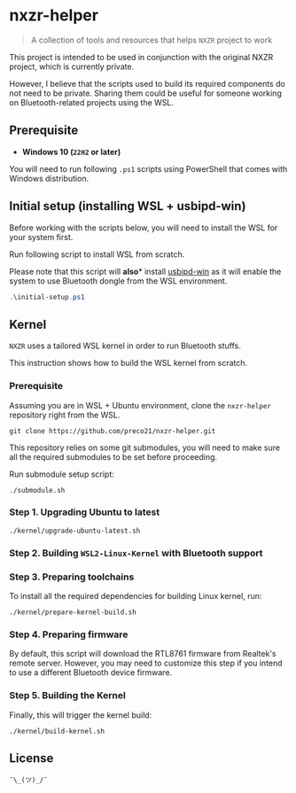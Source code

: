 # nxzr-helper

> A collection of tools and resources that helps `NXZR` project to work

This project is intended to be used in conjunction with the original NXZR project, which is currently private.

However, I believe that the scripts used to build its required components do not need to be private. Sharing them could be useful for someone working on Bluetooth-related projects using the WSL.

## Prerequisite

- **Windows 10 (`22H2` or later)**

You will need to run following `.ps1` scripts using PowerShell that comes with Windows distribution.

## Initial setup (installing WSL + usbipd-win)

Before working with the scripts below, you will need to install the WSL for your system first.

Run following script to install WSL from scratch.

Please note that this script will **also*** install [usbipd-win](https://github.com/dorssel/usbipd-win/) as it will enable the system to use Bluetooth dongle from the WSL environment.

```powershell
.\initial-setup.ps1
```

## Kernel

`NXZR` uses a tailored WSL kernel in order to run Bluetooth stuffs.

This instruction shows how to build the WSL kernel from scratch.

### Prerequisite

Assuming you are in WSL + Ubuntu environment, clone the `nxzr-helper` repository right from the WSL.

```shell
git clone https://github.com/preco21/nxzr-helper.git
```

This repository relies on some git submodules, you will need to make sure all the required submodules to be set before proceeding.

Run submodule setup script:

```shell
./submodule.sh
```

### Step 1. Upgrading Ubuntu to latest

```shell
./kernel/upgrade-ubuntu-latest.sh
```

### Step 2. Building `WSL2-Linux-Kernel` with Bluetooth support

### Step 3. Preparing toolchains

To install all the required dependencies for building Linux kernel, run:

```shell
./kernel/prepare-kernel-build.sh
```

### Step 4. Preparing firmware

By default, this script will download the RTL8761 firmware from Realtek's remote server. However, you may need to customize this step if you intend to use a different Bluetooth device firmware.

### Step 5. Building the Kernel

Finally, this will trigger the kernel build:

```shell
./kernel/build-kernel.sh
```

## License

`¯\_(ツ)_/¯`
